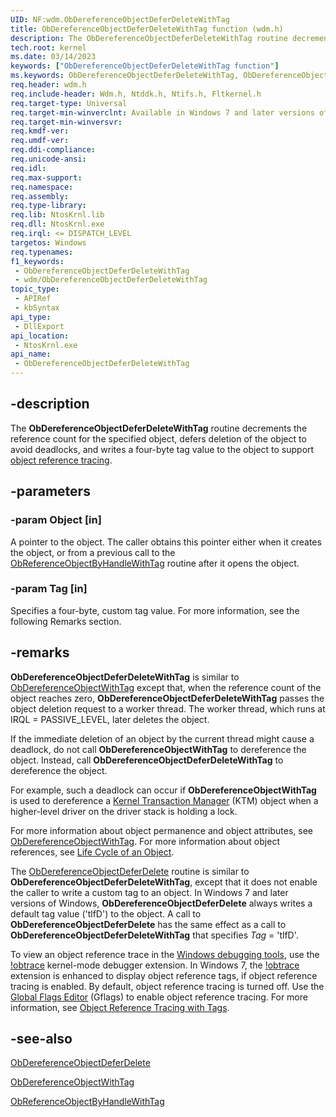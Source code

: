 ```yaml
---
UID: NF:wdm.ObDereferenceObjectDeferDeleteWithTag
title: ObDereferenceObjectDeferDeleteWithTag function (wdm.h)
description: The ObDereferenceObjectDeferDeleteWithTag routine decrements the reference count for the specified object, defers deletion of the object to avoid deadlocks, and writes a four-byte tag value to the object to support object reference tracing.
tech.root: kernel
ms.date: 03/14/2023
keywords: ["ObDereferenceObjectDeferDeleteWithTag function"]
ms.keywords: ObDereferenceObjectDeferDeleteWithTag, ObDereferenceObjectDeferDeleteWithTag routine [Kernel-Mode Driver Architecture], k107_c6da92e4-6a70-4f19-bd09-4308964b1e14.xml, kernel.obdereferenceobjectdeferdeletewithtag, wdm/ObDereferenceObjectDeferDeleteWithTag
req.header: wdm.h
req.include-header: Wdm.h, Ntddk.h, Ntifs.h, Fltkernel.h
req.target-type: Universal
req.target-min-winverclnt: Available in Windows 7 and later versions of the Windows operating system.
req.target-min-winversvr: 
req.kmdf-ver: 
req.umdf-ver: 
req.ddi-compliance: 
req.unicode-ansi: 
req.idl: 
req.max-support: 
req.namespace: 
req.assembly: 
req.type-library: 
req.lib: NtosKrnl.lib
req.dll: NtosKrnl.exe
req.irql: <= DISPATCH_LEVEL
targetos: Windows
req.typenames: 
f1_keywords:
 - ObDereferenceObjectDeferDeleteWithTag
 - wdm/ObDereferenceObjectDeferDeleteWithTag
topic_type:
 - APIRef
 - kbSyntax
api_type:
 - DllExport
api_location:
 - NtosKrnl.exe
api_name:
 - ObDereferenceObjectDeferDeleteWithTag
---
```


## -description

The **ObDereferenceObjectDeferDeleteWithTag** routine decrements the reference count for the specified object, defers deletion of the object to avoid deadlocks, and writes a four-byte tag value to the object to support [object reference tracing](/windows-hardware/drivers/debugger/object-reference-tracing).

## -parameters

### -param Object [in]

A pointer to the object. The caller obtains this pointer either when it creates the object, or from a previous call to the [ObReferenceObjectByHandleWithTag](/windows-hardware/drivers/ddi/wdm/nf-wdm-obreferenceobjectbyhandlewithtag) routine after it opens the object.

### -param Tag [in]

Specifies a four-byte, custom tag value. For more information, see the following Remarks section.

## -remarks

**ObDereferenceObjectDeferDeleteWithTag** is similar to [ObDereferenceObjectWithTag](/windows-hardware/drivers/ddi/wdm/nf-wdm-obdereferenceobjectwithtag) except that, when the reference count of the object reaches zero, **ObDereferenceObjectDeferDeleteWithTag** passes the object deletion request to a worker thread. The worker thread, which runs at IRQL = PASSIVE_LEVEL, later deletes the object.

If the immediate deletion of an object by the current thread might cause a deadlock, do not call **ObDereferenceObjectWithTag** to dereference the object. Instead, call **ObDereferenceObjectDeferDeleteWithTag** to dereference the object.

For example, such a deadlock can occur if **ObDereferenceObjectWithTag** is used to dereference a [Kernel Transaction Manager](/windows-hardware/drivers/kernel/windows-kernel-mode-kernel-transaction-manager) (KTM) object when a higher-level driver on the driver stack is holding a lock.

For more information about object permanence and object attributes, see [ObDereferenceObjectWithTag](/windows-hardware/drivers/ddi/wdm/nf-wdm-obdereferenceobjectwithtag). For more information about object references, see [Life Cycle of an Object](/windows-hardware/drivers/kernel/life-cycle-of-an-object).

The [ObDereferenceObjectDeferDelete](/windows-hardware/drivers/ddi/wdm/nf-wdm-obdereferenceobjectdeferdelete) routine is similar to **ObDereferenceObjectDeferDeleteWithTag**, except that it does not enable the caller to write a custom tag to an object. In Windows 7 and later versions of Windows, **ObDereferenceObjectDeferDelete** always writes a default tag value ('tlfD') to the object. A call to **ObDereferenceObjectDeferDelete** has the same effect as a call to **ObDereferenceObjectDeferDeleteWithTag** that specifies *Tag* = 'tlfD'.

To view an object reference trace in the [Windows debugging tools](/windows-hardware/drivers/debugger), use the [!obtrace](/windows-hardware/drivers/debugger/-obtrace) kernel-mode debugger extension. In Windows 7, the [!obtrace](/windows-hardware/drivers/debugger/-obtrace) extension is enhanced to display object reference tags, if object reference tracing is enabled. By default, object reference tracing is turned off. Use the [Global Flags Editor](/windows-hardware/drivers/debugger/gflags) (Gflags) to enable object reference tracing. For more information, see [Object Reference Tracing with Tags](/windows-hardware/drivers/kernel/object-reference-tracing-with-tags).

## -see-also

[ObDereferenceObjectDeferDelete](/windows-hardware/drivers/ddi/wdm/nf-wdm-obdereferenceobjectdeferdelete)

[ObDereferenceObjectWithTag](/windows-hardware/drivers/ddi/wdm/nf-wdm-obdereferenceobjectwithtag)

[ObReferenceObjectByHandleWithTag](/windows-hardware/drivers/ddi/wdm/nf-wdm-obreferenceobjectbyhandlewithtag)
